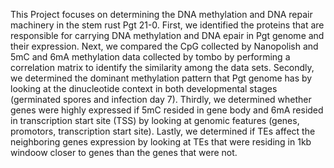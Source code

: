 This Project focuses on determining the DNA methylation and DNA repair machinery in the stem rust Pgt 21-0. 
First, we identified the proteins that are responsible for carrying DNA methylation and DNA epair in Pgt genome and their expression.
Next, we compared the CpG collected by Nanopolish and 5mC and 6mA methylation data collected by tombo by performing a correlation matrix to identify the similarity among the data sets. 
Secondly, we determined the dominant methylation pattern that Pgt genome has by looking at the dinucleotide context in both developmental stages (germinated spores and infection day 7).
Thirdly, we determined whether genes were highly expressed if 5mC resided in gene body and 6mA resided in transcription start site (TSS) by looking at  genomic features (genes, promotors, transcription start site).
Lastly, we determined if TEs affect the neighboring genes expression by looking at TEs that were residing in 1kb windoow closer to genes than the genes that were not. 
